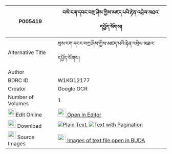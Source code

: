 |P005419|བསེ་ངག་དབང་བཀྲ་ཤིས་ཀྱིས་མཛད་པའི་རྟེན་འབྲེལ་མཐའ་དཔྱོད་སོགས། 
| --- | --- 
|Alternative Title |སྲས་ངག་དབང་བཀྲ་ཤིས་ཀྱིས་མཛད་པའི་རྟེན་འབྲེལ་མཐའ་དཔྱོད་སོགས།
|Author | 
|BDRC ID | W1KG12177
|Creator | Google OCR
|Number of Volumes| 1
|<img width="25" src="https://img.icons8.com/color/25/000000/edit-property.png">Edit Online| [<img width="25" src="https://avatars.githubusercontent.com/u/45091458?s=200&v=4"> Open in Editor](http://editor.openpecha.org/P005419)
|<img width="25" src="https://img.icons8.com/fluent/48/000000/download-2.png"/>  Download | [![](https://img.icons8.com/color/20/000000/txt.png)Plain Text](https://github.com/Openpecha/P005419/releases/download/v1/se_ngawang_tashi_kyi_dzepa_i_t_plain_P005419.zip), [![](https://img.icons8.com/color/20/000000/txt.png)Text with Pagination](https://github.com/Openpecha/P005419/releases/download/v1/se_ngawang_tashi_kyi_dzepa_i_t_pages_P005419.zip)
|<img width="25" src="https://img.icons8.com/plasticine/100/000000/pictures-folder.png"/>  Source Images | [<img width="25" src="https://library.bdrc.io/icons/BUDA-small.svg"> Images of text file open in BUDA](https://library.bdrc.io/show/bdr:W1KG12177)
